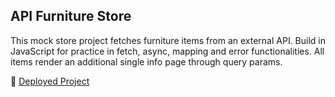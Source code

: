 ## API Furniture Store

This mock store project fetches furniture items from an external API. Build in JavaScript for practice in fetch, async, mapping and error functionalities. All items render an additional single info page through query params.

🚀 [Deployed Project](https://edwinsch.github.io/furniture-API/)
